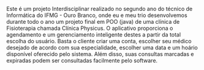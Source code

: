 Este é um projeto Interdisciplinar realizado no segundo ano do técnico de Informática do IFMG - Ouro Branco, onde eu e meu trio desenvolvemos durante todo o ano um projeto final em POO (java) de uma clínica de Fisioterapia chamada Clínica Physicus. O aplicativo proporciona o agendamento e um gerenciamento inteligente destes a partir da total escolha do usuário. Basta o cliente criar uma conta, escolher seu médico desejado de acordo com sua especialidade, escolher uma data e um hoário disponível oferecido pelo sistema. Além disso, suas consultas marcadas e expiradas podem ser consultadas facilmente pelo software.
